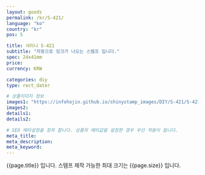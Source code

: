 ```yaml
---
layout: goods
permalink: /kr/S-421/
language: "ko"
country: "kr"
pos: 5

title: 샤이니 S-421
subtitle: "자동으로 잉크가 나오는 스템프 입니다."
spec: 24x41mm
price: 
currency: KRW

categories: diy
type: rect_dater

# 상품이미지 정보
images1: "https://infohojin.github.io/shinystamp_images/DIY/S-421/S-421_1.jpg"
images2:
details1:
details2:    

# SEO 메타설정을 정의 합니다. 상품의 메타값을 설정한 경우 우선 적용이 됩니다.
meta_title: 
meta_description:
meta_keyword:
---
```


{{page.title}} 입니다. 스템프 제작 가능한 최대 크기는 {{page.size}} 입니다.